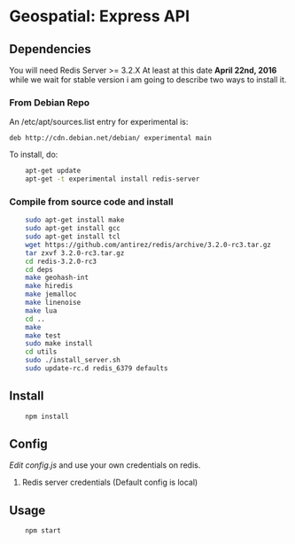 # Geospatial: Express API

## Dependencies
You will need Redis Server >= 3.2.X
At least at this date **April 22nd, 2016** while we wait for stable version i am going to describe two ways to install it.

### From Debian Repo

An /etc/apt/sources.list entry for experimental is:

```deb http://cdn.debian.net/debian/ experimental main```

To install, do:

```sh
    apt-get update
    apt-get -t experimental install redis-server
```

### Compile from source code and install

```sh
    sudo apt-get install make
    sudo apt-get install gcc
    sudo apt-get install tcl
    wget https://github.com/antirez/redis/archive/3.2.0-rc3.tar.gz
    tar zxvf 3.2.0-rc3.tar.gz
    cd redis-3.2.0-rc3
    cd deps
    make geohash-int
    make hiredis
    make jemalloc
    make linenoise
    make lua
    cd ..
    make
    make test
    sudo make install
    cd utils
    sudo ./install_server.sh
    sudo update-rc.d redis_6379 defaults
```

## Install
```sh
    npm install
```

## Config

*Edit config.js* and use your own credentials on redis.

  1. Redis server credentials (Default config is local)


## Usage

```sh
    npm start
```
